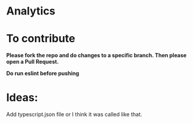 # Analytics

# **To contribute**
**Please fork the repo and do changes to a specific branch. Then please open a Pull Request.**

**Do run eslint before pushing**

# Ideas:
Add typescript.json file or I think it was called like that.
